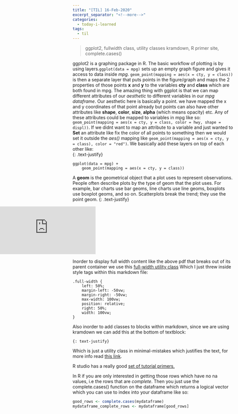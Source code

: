```yaml
---
title: "[TIL] 16-Feb-2020"
excerpt_separator: "<!--more-->"
categories:
  - today-i-learned
tags:
  - til 
---
```


>ggplot2, fullwidth class, utility classes kramdown, R primer site, complete.cases()

<!--more-->
ggplot2 is a graphing package in R. The basic workflow of plotting is by using layers.`ggplot(data = mpg)` sets up an empty graph figure and gives it access to data inside *mpg*. `geom_point(mapping = aes(x = cty, y = class))` is then a separate layer that puts points in the figure/graph and maps the 2 properties of those points **x** and **y** to the variables **cty** and **class** which are both found in mpg. The amazing thing with ggplot is that we can map different attributes of our *aesthetic* to different variables in our *mpg dataframe*. Our aesthetic here is basically a point. we have mapped the x and y coordinates of that point already but points can also have other attributes like **shape**, **color**, **size**, **alpha** (which means opacity) etc. Any of these attributes could be mapped to variables in mpg like so: `geom_point(mapping = aes(x = cty, y = class, color = hwy, shape = displ))`. If we didnt want to map an attribute to a variable and just wanted to **Set** an attribute like fix the color of all points to something then we would set it outside the *aes()* mapping like `geom_point(mapping = aes(x = cty, y = class), color = "red")`. We basically add these layers on top of each other like:  
{: .text-justify}

```
ggplot(data = mpg) +
    geom_point(mapping = aes(x = cty, y = class))
```

A **geom** is the geometrical object that a plot uses to represent observations. People often describe plots by the type of geom that the plot uses. For example, bar charts use bar geoms, line charts use line geoms, boxplots use boxplot geoms, and so on. Scatterplots break the trend; they use the point geom.
{: .text-justify}
<style>
.full-width {
	left: 50%;
	margin-left: -50vw;
	margin-right: -50vw;
	max-width: 99vw;
	position: relative;
	right: 50%;
	width: 99vw;
}
</style>
<div class="full-width">
<embed src="https://rstudio.com/wp-content/uploads/2016/11/ggplot2-cheatsheet-2.1.pdf"/>
</div>

Inorder to display full width content like the above pdf that breaks out of its parent container we use this [full-width utility class](https://twitter.com/una/status/951519740840873984) Which I just threw inside style tags within this markdown file:  

```
.full-width {
	left: 50%;
	margin-left: -50vw;
	margin-right: -50vw;
	max-width: 100vw;
	position: relative;
	right: 50%;
	width: 100vw;
}
```

Also inorder to add classes to blocks within markdown, since we are using kramdown we can add this at the bottom of textblock:  

```
{: text-justify}
```

Which is just a utility class in minimal-mistakes which justifies the text, for more info read [this link](https://kramdown.gettalong.org/quickref.html#block-attributes).

R studio has a really good [set of tutorial primers.](https://rstudio.cloud/learn/primers)

In R if you are only interested in getting those rows which have no na values, i.e the rows that are *complete*. Then you just use the complete.cases() function on the dataframe which returns a logical vector which you can use to index into your dataframe like so:  

~~~R
good_rows <- complete.cases(mydataframe)
mydataframe_complete_rows <- mydataframe[good_rows]
~~~


